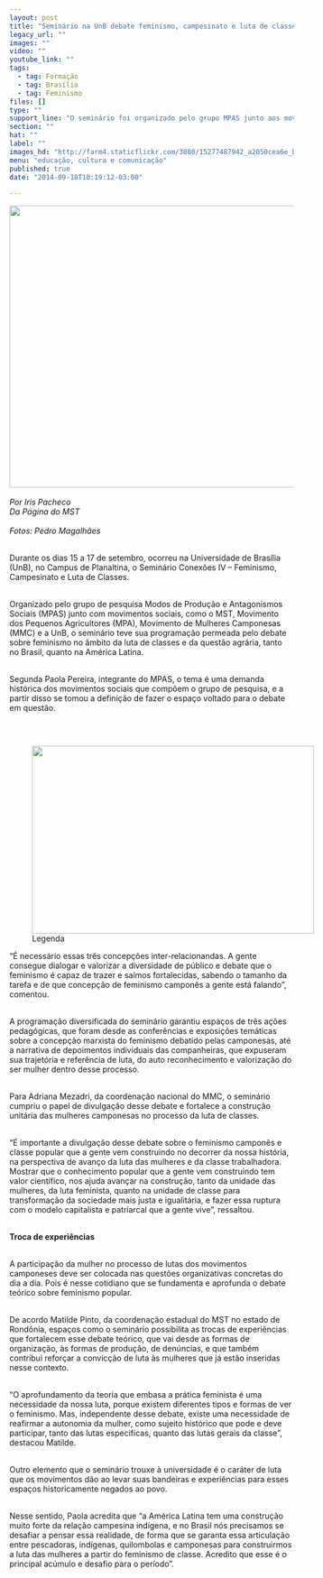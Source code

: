 ```yaml
---
layout: post
title: "Seminário na UnB debate feminismo, campesinato e luta de classes"
legacy_url: ""
images: ""
video: ""
youtube_link: ""
tags:
  - tag: Formação
  - tag: Brasília
  - tag: Feminismo
files: []
type: ""
support_line: "O seminário foi organizado pelo grupo MPAS junto aos movimentos sociais, e debateu assuntos do Brasil e América Latina."
section: ""
hat: ""
label: ""
images_hd: "http://farm4.staticflickr.com/3880/15277487942_a2050cea6e_b.jpg"
menu: "educação, cultura e comunicação"
published: true
date: "2014-09-18T10:19:12-03:00"

---
```

<p><img alt="" height="500" src="http://farm4.staticflickr.com/3880/15277487942_a2050cea6e_b.jpg" width="750" /><br />
<br />
<em>Por Iris Pacheco<br />
Da P&aacute;gina do MST<br />
<br />
Fotos: Pedro Magalh&atilde;es</em></p>

<p><br />
Durante os dias 15 a 17 de setembro, ocorreu na Universidade de Bras&iacute;lia (UnB), no Campus de Planaltina, o Semin&aacute;rio Conex&otilde;es IV &ndash; Feminismo, Campesinato e Luta de Classes.&nbsp;</p>

<p><br />
Organizado pelo grupo de pesquisa Modos de Produ&ccedil;&atilde;o e Antagonismos Sociais (MPAS) junto com movimentos sociais, como o MST, Movimento dos Pequenos Agricultores (MPA), Movimento de Mulheres Camponesas (MMC) e a UnB, o semin&aacute;rio teve sua programa&ccedil;&atilde;o permeada pelo debate sobre feminismo no &acirc;mbito da luta de classes e da quest&atilde;o agr&aacute;ria, tanto no Brasil, quanto na Am&eacute;rica Latina.</p>

<p><br />
Segunda Paola Pereira, integrante do MPAS, o tema &eacute; uma demanda hist&oacute;rica dos movimentos sociais que comp&otilde;em o grupo de pesquisa, e a partir disso se tomou a defini&ccedil;&atilde;o de fazer o espa&ccedil;o voltado para o debate em quest&atilde;o.</p>

<p>&nbsp;</p>

<figure class="image" style="float:left"><img alt="" height="333" src="http://farm4.staticflickr.com/3877/15091130259_e62599443b_b.jpg" width="500" />
<figcaption>Legenda</figcaption>
</figure>

<p>&ldquo;&Eacute; necess&aacute;rio essas tr&ecirc;s concep&ccedil;&otilde;es inter-relacionandas. A gente consegue dialogar e valorizar a diversidade de p&uacute;blico e debate que o feminismo &eacute; capaz de trazer e sa&iacute;mos fortalecidas, sabendo o tamanho da tarefa e de que concep&ccedil;&atilde;o de feminismo campon&ecirc;s a gente est&aacute; falando&rdquo;, comentou.</p>

<p><br />
A programa&ccedil;&atilde;o diversificada do semin&aacute;rio garantiu espa&ccedil;os de tr&ecirc;s a&ccedil;&otilde;es pedag&oacute;gicas, que foram desde as confer&ecirc;ncias e exposi&ccedil;&otilde;es tem&aacute;ticas sobre a concep&ccedil;&atilde;o marxista do feminismo debatido pelas camponesas, at&eacute; a narrativa de depoimentos individuais das companheiras, que expuseram sua trajet&oacute;ria e refer&ecirc;ncia de luta, do auto reconhecimento e valoriza&ccedil;&atilde;o do ser mulher dentro desse processo.</p>

<p><br />
Para Adriana Mezadri, da coordena&ccedil;&atilde;o nacional do MMC, o semin&aacute;rio cumpriu o papel de divulga&ccedil;&atilde;o desse debate e fortalece a constru&ccedil;&atilde;o unit&aacute;ria das mulheres camponesas no processo da luta de classes.</p>

<p><br />
&ldquo;&Eacute; importante a divulga&ccedil;&atilde;o desse debate sobre o feminismo campon&ecirc;s e classe popular que a gente vem construindo no decorrer da nossa hist&oacute;ria, na perspectiva de avan&ccedil;o da luta das mulheres e da classe trabalhadora. Mostrar que o conhecimento popular que a gente vem construindo tem valor cient&iacute;fico, nos ajuda avan&ccedil;ar na constru&ccedil;&atilde;o, tanto da unidade das mulheres, da luta feminista, quanto na unidade de classe para transforma&ccedil;&atilde;o da sociedade mais justa e igualit&aacute;ria, e fazer essa ruptura com o modelo capitalista e patriarcal que a gente vive&rdquo;, ressaltou.</p>

<p><br />
<strong>Troca&nbsp;de experi&ecirc;ncias</strong></p>

<p><br />
A participa&ccedil;&atilde;o da mulher no processo de lutas dos movimentos camponeses deve ser colocada nas quest&otilde;es organizativas concretas do dia a dia. Pois &eacute; nesse cotidiano que se fundamenta e aprofunda o debate te&oacute;rico sobre feminismo popular.</p>

<p><br />
De acordo Matilde Pinto, da coordena&ccedil;&atilde;o estadual do MST no estado de Rond&ocirc;nia, espa&ccedil;os como o semin&aacute;rio possibilita as trocas de experi&ecirc;ncias que fortalecem esse debate te&oacute;rico, que vai desde as formas de organiza&ccedil;&atilde;o, &agrave;s formas de produ&ccedil;&atilde;o, de den&uacute;ncias, e que tamb&eacute;m contribui refor&ccedil;ar a convic&ccedil;&atilde;o de luta &agrave;s mulheres que j&aacute; est&atilde;o inseridas nesse contexto.</p>

<p><img alt="" src="http://farm4.staticflickr.com/3835/15277870555_d0122ac7ec_b.jpg" /><br />
<br />
&ldquo;O aprofundamento da teoria que embasa a pr&aacute;tica feminista &eacute; uma necessidade da nossa luta, porque existem diferentes tipos e formas de ver o feminismo. Mas, independente desse debate, existe uma necessidade de reafirmar a autonomia da mulher, como sujeito hist&oacute;rico que pode e deve participar, tanto das lutas especificas, quanto das lutas gerais da classe&rdquo;, destacou Matilde.</p>

<p><br />
Outro elemento que o semin&aacute;rio trouxe &agrave; universidade &eacute; o car&aacute;ter de luta que os movimentos d&atilde;o ao levar suas bandeiras e experi&ecirc;ncias para esses espa&ccedil;os historicamente negados ao povo.</p>

<p><br />
Nesse sentido, Paola acredita que &ldquo;a Am&eacute;rica Latina tem uma constru&ccedil;&atilde;o muito forte da rela&ccedil;&atilde;o campesina ind&iacute;gena, e no Brasil n&oacute;s precisamos se desafiar a pensar essa realidade, de forma que se garanta essa articula&ccedil;&atilde;o entre pescadoras, ind&iacute;genas, quilombolas e camponesas para construirmos a luta das mulheres a partir do feminismo de classe. Acredito que esse &eacute; o principal ac&uacute;mulo e desafio para o per&iacute;odo&rdquo;.</p>

<p><br />
<img alt="" src="http://farm4.staticflickr.com/3874/15274767601_cfbf2f7155_b.jpg" /></p>
